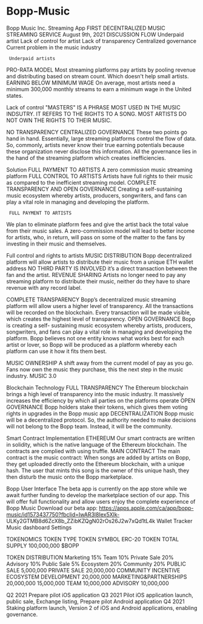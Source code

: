 # Bopp-Music

Bopp Music
 Inc. Streaming
App
FIRST DECENTRALIZED MUSIC STREAMING SERVICE
  August 9th, 2021
  DISCUSSION FLOW
Underpaid artist
Lack of control for artist Lack of transparency Centralized governance
 Current problem in the music
industry
   
     Underpaid artists
PRO-RATA MODEL
Most streaming platforms pay artists by pooling revenue and distributing based on stream count. Which doesn't help small artists.
EARNING BELOW MINIMUM WAGE
On average, most artists need a minimum 300,000 monthly streams to earn a minimum wage in the United states.
  
   Lack of control
"MASTERS" IS A PHRASE MOST USED IN THE MUSIC INDSUTRY. IT REFERS TO THE RIGHTS TO A SONG. MOST ARTISTS DO NOT OWN THE RIGHTS TO THEIR MUSIC.
  
  NO
TRANSPARENCY
CENTRALIZED GOVERNANCE
These two points go hand in hand. Essentially, large streaming platforms control the flow of data. So, commonly, artists never know their true earning potentials because these organization never disclose this information. All the governance lies in the hand of the streaming platform which creates inefficiencies.
  
Solution
  FULL PAYMENT TO ARTISTS
A zero commission music streaming platform
FULL CONTROL TO ARTISTS
Artists have full rights to their music as compared to the inefficient streaming model.
COMPLETE TRANSPARENCY AND OPEN GOVERNANCE
Creating a self-sustaining music ecosystem whereby artists, producers, songwriters, and fans can play a vital role in managing and developing the platform.
 
     FULL PAYMENT TO ARTISTS
We plan to eliminate platform fees and give the artist back the total value from their music sales. A zero-commission model will lead to better income for artists, who, in return, will pass on some of the matter to the fans by investing in their music and themselves.
 
 Full control and rights to artists
 MUSIC DISTRIBUTION
Bopp decentralized platform will allow artists to distribute their music from a unique ETH wallet address
NO THIRD PARTY IS INVOLVED
it’s a direct transaction between the fan and the artist.
REVENUE SHARING
Artists no longer need to pay any streaming platform to distribute their music, neither do they have to share revenue with any record label.
    
  COMPLETE TRANSPARENCY
Bopp’s decentralized music streaming platform will allow users a higher level of transparency. All the transactions will be recorded on the blockchain. Every transaction will be made visible, which creates the highest level of transparency.
 OPEN GOVERNANCE
Bopp is creating a self- sustaining music ecosystem whereby artists, producers, songwriters, and fans can play a vital role in managing and developing the platform. Bopp believes not one entity knows what works best for each artist or lover, so Bopp will be produced as a platform whereby each platform can use it how it fits them best.
 
  MUSIC OWNERSHIP
A shift away from the current model of pay as you go. Fans now own the music they purchase, this the next step in the music industry.
   MUSIC 3.0
  
 Blockchain Technology
 FULL TRANSPARENCY
The Ethereum blockchain brings a high level of transparency into the music industry. It massively increases the efficiency by which all parties on the platforms operate
OPEN GOVERNANCE
Bopp holders stake their tokens, which gives them voting rights in upgrades in the Bopp music app
DECENTRALIZATION
Bopp music will be a decentralized protocol. So, the authority needed to make decisions will not belong to the Bopp team. Instead, it will be the community.
    
Smart Contract Implementation
  ETHEREUM
Our smart contracts are written in solidity, which is the native language of the Ethereum blockchain. The contracts are complied with using truffle.
MAIN CONTRACT
The main contract is the music contract: When songs are added by artists on Bopp, they get uploaded directly onto the Ethereum blockchain, with a unique hash. The user that mints this song is the owner of this unique hash, they then disturb the music onto the Bopp marketplace.
    
Bopp User Interface
The beta app is currently on the app store while we await further funding to develop the marketplace section of our app. This will offer full functionality and allow users enjoy the complete experience of Bopp Music
Download our beta app: https://apps.apple.com/ca/app/bopp-music/id1573437750?fbclid=IwAR3l8Iex5Xlk- ULKy2GTMB8d6ZcX8b_ZZibKZQgN02rOs26J2w7xQd1tL4k
              Wallet Tracker Music dashboard Settings

 TOKENOMICS
 TOKEN TYPE TOKEN SYMBOL
ERC-20 TOKEN
TOTAL SUPPLY
100,000,000
$BOPP
           
 TOKEN DISTRIBUTION
Marketing 15%
Team 10%
Private Sale 20%
Advisory 10%
Public Sale 5%
 Ecosystem 20%
Community 20%
PUBLIC SALE
5,000,000
PRIVATE SALE
20,000,000
COMMUNITY INCENTIVE
ECOSYSTEM DEVELOPMENT
20,000,000
MARKETING&PARTNERSHIPS
20,000,000
15,000,000
 TEAM
      10,000,000
ADVISORY
10,000,000
    
 Q2 2021
Prepare pilot iOS application
  Q3 2021
Pilot iOS application launch, public sale, Exchange listing, Prepare pilot Android application
Q4 2021
Staking platform launch, Version 2 of iOS and Android applications, enabling governance.
